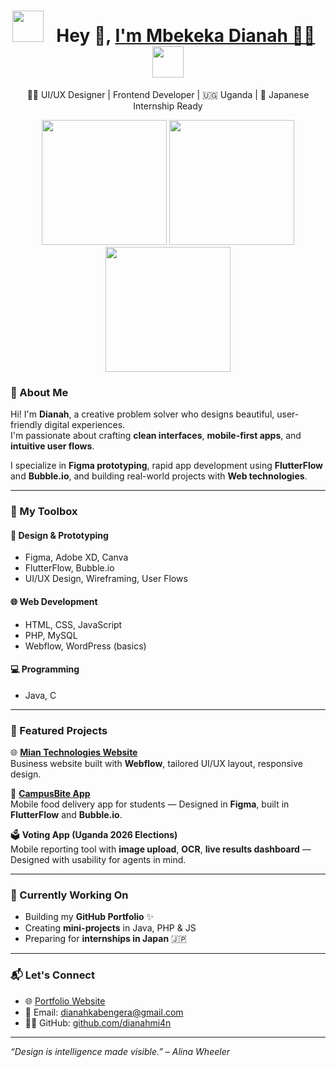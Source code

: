 <div align="center">

# <img src="https://user-images.githubusercontent.com/74038190/213844263-a8897a51-32f4-4b3b-b5c2-e1528b89f6f3.png" width="50px" /> &nbsp; Hey 👋, <a href="https://miantechnologies.webflow.io/">I'm Mbekeka Dianah 👨‍💻</a> &nbsp; <img src="https://user-images.githubusercontent.com/74038190/213844263-a8897a51-32f4-4b3b-b5c2-e1528b89f6f3.png" width="50px" />

</div>

<p align="center">
  👩‍💻 UI/UX Designer | Frontend Developer | 🇺🇬 Uganda | 🌸 Japanese Internship Ready
</p>

<div align="center">
  <img src="https://user-images.githubusercontent.com/74038190/213866269-5d00981c-7c98-46d7-8a8e-16f462f15227.gif" width="200" />
  <img src="https://user-images.githubusercontent.com/74038190/213866269-5d00981c-7c98-46d7-8a8e-16f462f15227.gif" width="200" />
  <img src="https://user-images.githubusercontent.com/74038190/213866269-5d00981c-7c98-46d7-8a8e-16f462f15227.gif" width="200" />
</div>

### 🌟 About Me

Hi! I'm **Dianah**, a creative problem solver who designs beautiful, user-friendly digital experiences.  
I'm passionate about crafting **clean interfaces**, **mobile-first apps**, and **intuitive user flows**.

I specialize in **Figma prototyping**, rapid app development using **FlutterFlow** and **Bubble.io**, and building real-world projects with **Web technologies**.

---

### 🔧 My Toolbox

#### 🎨 Design & Prototyping
- Figma, Adobe XD, Canva  
- FlutterFlow, Bubble.io  
- UI/UX Design, Wireframing, User Flows

#### 🌐 Web Development
- HTML, CSS, JavaScript  
- PHP, MySQL  
- Webflow, WordPress (basics)

#### 💻 Programming
- Java, C

---

### 🚀 Featured Projects

🌐 [**Mian Technologies Website**](https://miantechnologies.webflow.io)  
Business website built with **Webflow**, tailored UI/UX layout, responsive design.

📱 [**CampusBite App**](https://campusbite.flutterflow.app)  
Mobile food delivery app for students — Designed in **Figma**, built in **FlutterFlow** and **Bubble.io**.

🗳️ **Voting App (Uganda 2026 Elections)**  
Mobile reporting tool with **image upload**, **OCR**, **live results dashboard** — Designed with usability for agents in mind.

---

### 📌 Currently Working On

- Building my **GitHub Portfolio** ✨
- Creating **mini-projects** in Java, PHP & JS
- Preparing for **internships in Japan** 🇯🇵

---

### 📬 Let's Connect

- 🌐 [Portfolio Website](mbekeka-dianah.webflow.io)  
- 💌 Email: dianahkabengera@gmail.com  
- 🧑‍💻 GitHub: [github.com/dianahmi4n](https://github.com/dianahmi4n)

---

_“Design is intelligence made visible.” – Alina Wheeler_  
